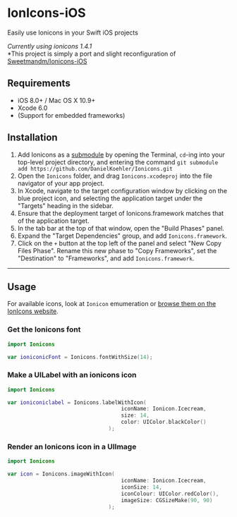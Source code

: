 # IonIcons-iOS
Easily use Ionicons in your Swift iOS projects

*Currently using ionicons 1.4.1*  
*This project is simply a port and slight reconfiguration of [Sweetmandm/Ionicons-iOS](https://github.com/sweetmandm/ionicons-iOS/)


## Requirements

- iOS 8.0+ / Mac OS X 10.9+
- Xcode 6.0
- (Support for embedded frameworks)

## Installation

1. Add Ionicons as a [submodule](http://git-scm.com/docs/git-submodule) by opening the Terminal, `cd`-ing into your top-level project directory, and entering the command `git submodule add https://github.com/DanielKoehler/Ionicons.git`
2. Open the `Ionicons` folder, and drag `Ionicons.xcodeproj` into the file navigator of your app project.
3. In Xcode, navigate to the target configuration window by clicking on the blue project icon, and selecting the application target under the "Targets" heading in the sidebar.
4. Ensure that the deployment target of Ionicons.framework matches that of the application target.
5. In the tab bar at the top of that window, open the "Build Phases" panel.
6. Expand the "Target Dependencies" group, and add `Ionicons.framework`.
7. Click on the `+` button at the top left of the panel and select "New Copy Files Phase". Rename this new phase to "Copy Frameworks", set the "Destination" to "Frameworks", and add `Ionicons.framework`.

---

## Usage

For available icons, look at `Ionicon` emumeration or [browse them on the IonIcons website](http://ionicons.com).

### Get the Ionicons font

```swift
import Ionicons

var ioniconicFont = Ionicons.fontWithSize(14);
```

### Make a UILabel with an ionicons icon

```swift
import Ionicons

var ioniconiclabel = Ionicons.labelWithIcon(
									iconName: Ionicon.Icecream, 
									size: 14, 
									color: UIColor.blackColor()
								);
```


### Render an Ionicons icon in a UIImage

```swift
import Ionicons

var icon = Ionicons.imageWithIcon(
									iconName: Ionicon.Icecream, 
									iconSize: 14, 
									iconColour: UIColor.redColor(), 
									imageSize: CGSizeMake(90, 90)
								);
```
